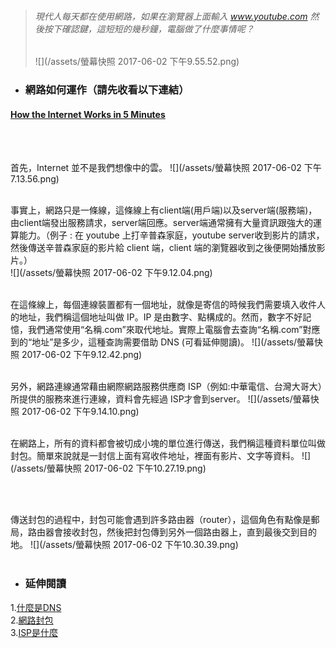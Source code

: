 
> ###### 現代人每天都在使用網路，如果在瀏覽器上面輸入 www.youtube.com 然後按下確認鍵，這短短的幾秒鐘，電腦做了什麼事情呢？
>
> ![](/assets/螢幕快照 2017-06-02 下午9.55.52.png)

* ### 網路如何運作（請先收看以下連結）

#### [How the Internet Works in 5 Minutes](https://www.youtube.com/watch?v=7_LPdttKXPc)

<br />
<br />

首先，Internet 並不是我們想像中的雲。
![](/assets/螢幕快照 2017-06-02 下午7.13.56.png)
<br />
<br />

事實上，網路只是一條線，這條線上有client端(用戶端)以及server端(服務端)，由client端發出服務請求，server端回應。server端通常擁有大量資訊跟強大的運算能力。（例子 : 在 youtube 上打辛普森家庭，youtube server收到影片的請求，然後傳送辛普森家庭的影片給 client 端，client 端的瀏覽器收到之後便開始播放影片。）  
![](/assets/螢幕快照 2017-06-02 下午9.12.04.png)
<br />
<br />

在這條線上，每個連線裝置都有一個地址，就像是寄信的時候我們需要填入收件人的地址，我們稱這個地址叫做 IP。IP 是由數字、點構成的。然而，數字不好記憶，我們通常使用“名稱.com”來取代地址。實際上電腦會去查詢“名稱.com”對應到的“地址”是多少，這種查詢需要借助 DNS (可看延伸閱讀)。
![](/assets/螢幕快照 2017-06-02 下午9.12.42.png)
<br />
<br />

另外，網路連線通常藉由網際網路服務供應商 ISP（例如:中華電信、台灣大哥大）所提供的服務來進行連線，資料會先經過 ISP才會到server。
![](/assets/螢幕快照 2017-06-02 下午9.14.10.png)
<br />
<br />

在網路上，所有的資料都會被切成小塊的單位進行傳送，我們稱這種資料單位叫做封包。簡單來說就是一封信上面有寫收件地址，裡面有影片、文字等資料。
![](/assets/螢幕快照 2017-06-02 下午10.27.19.png)

<br />
<br />

傳送封包的過程中，封包可能會遇到許多路由器（router），這個角色有點像是郵局，路由器會接收封包，然後把封包傳到另外一個路由器上，直到最後交到目的地。
![](/assets/螢幕快照 2017-06-02 下午10.30.39.png)
<br />
<br />



* ### 延伸閱讀



1.[什麼是DNS](http://dns-learning.twnic.net.tw/dns/01whatDNS.html)
<br />
2.[網路封包](https://zh.wikipedia.org/wiki/網路封包)
<br />
3.[ISP是什麼](https://zh.wikipedia.org/wiki/互联网服务供应商)<br />









